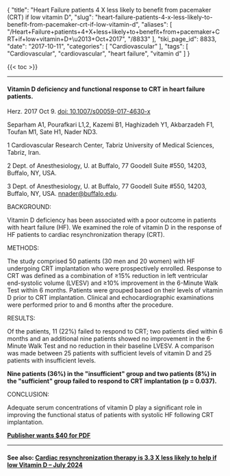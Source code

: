 {
    "title": "Heart Failure patients 4 X less likely to benefit from pacemaker (CRT) if low vitamin D",
    "slug": "heart-failure-patients-4-x-less-likely-to-benefit-from-pacemaker-crt-if-low-vitamin-d",
    "aliases": [
        "/Heart+Failure+patients+4+X+less+likely+to+benefit+from+pacemaker+CRT+if+low+vitamin+D+\u2013+Oct+2017",
        "/8833"
    ],
    "tiki_page_id": 8833,
    "date": "2017-10-11",
    "categories": [
        "Cardiovascular"
    ],
    "tags": [
        "Cardiovascular",
        "cardiovascular",
        "heart failure",
        "vitamin d"
    ]
}


{{< toc >}}

---

#### Vitamin D deficiency and functional response to CRT in heart failure patients.

Herz. 2017 Oct 9. [doi: 10.1007/s00059-017-4630-x](https://doi.org/10.1007/s00059-017-4630-x)

Separham A1, Pourafkari L1,2, Kazemi B1, Haghizadeh Y1, Akbarzadeh F1, Toufan M1, Sate H1, Nader ND3.

1 Cardiovascular Research Center, Tabriz University of Medical Sciences, Tabriz, Iran.

2 Dept. of Anesthesiology, U. at Buffalo, 77 Goodell Suite #550, 14203, Buffalo, NY, USA.

3 Dept. of Anesthesiology, U. at Buffalo, 77 Goodell Suite #550, 14203, Buffalo, NY, USA. nnader@buffalo.edu.

BACKGROUND:

Vitamin D deficiency has been associated with a poor outcome in patients with heart failure (HF). We examined the role of vitamin D in the response of HF patients to cardiac resynchronization therapy (CRT).

METHODS:

The study comprised 50 patients (30 men and 20 women) with HF undergoing CRT implantation who were prospectively enrolled. Response to CRT was defined as a combination of ≥15% reduction in left ventricular end-systolic volume (LVESV) and ≥10% improvement in the 6-Minute Walk Test within 6 months. Patients were grouped based on their levels of vitamin D prior to CRT implantation. Clinical and echocardiographic examinations were performed prior to and 6 months after the procedure.

RESULTS:

Of the patients, 11 (22%) failed to respond to CRT; two patients died within 6 months and an additional nine patients showed no improvement in the 6-Minute Walk Test and no reduction in their baseline LVESV. A comparison was made between 25 patients with sufficient levels of vitamin D and 25 patients with insufficient levels. 

 **Nine patients (36%) in the "insufficient" group and two patients (8%) in the "sufficient" group failed to respond to CRT implantation (p = 0.037).** 

CONCLUSION:

Adequate serum concentrations of vitamin D play a significant role in improving the functional status of patients with systolic HF following CRT implantation.

 **[Publisher wants $40 for PDF](https://link.springer.com/article/10.1007%2Fs00059-017-4630-x)** 

---

#### See also: [Cardiac resynchronization therapy is 3.3 X less likely to help if low Vitamin D – July 2024](/posts/cardiac-resynchronization-therapy-is-33-x-less-likely-to-help-if-low-vitamin-d)